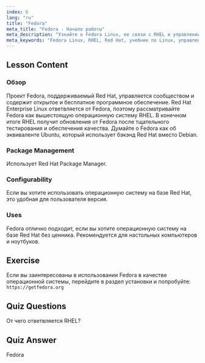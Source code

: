 ```yaml
---
index: 6
lang: "ru"
title: "Fedora"
meta_title: "Fedora - Начало работы"
meta_description: "Узнайте о Fedora Linux, ее связи с RHEL и управлении пакетами. Узнайте, почему Fedora — отличная бесплатная ОС на базе Red Hat для начинающих и настольных компьютеров."
meta_keywords: "Fedora Linux, RHEL, Red Hat, учебник по Linux, управление пакетами, Linux для начинающих, руководство по Linux, бесплатная ОС"
---
```


## Lesson Content

### Обзор

Проект Fedora, поддерживаемый Red Hat, управляется сообществом и содержит открытое и бесплатное программное обеспечение. Red Hat Enterprise Linux ответвляется от Fedora, поэтому рассматривайте Fedora как вышестоящую операционную систему RHEL. В конечном итоге RHEL получит обновления от Fedora после тщательного тестирования и обеспечения качества. Думайте о Fedora как об эквиваленте Ubuntu, который использует бэкэнд Red Hat вместо Debian.

### Package Management

Использует Red Hat Package Manager.

### Configurability

Если вы хотите использовать операционную систему на базе Red Hat, это удобная для пользователя версия.

### Uses

Fedora отлично подходит, если вы хотите операционную систему на базе Red Hat без ценника. Рекомендуется для настольных компьютеров и ноутбуков.

## Exercise

Если вы заинтересованы в использовании Fedora в качестве операционной системы, перейдите в раздел установки и попробуйте: `https://getfedora.org`

## Quiz Questions

От чего ответвляется RHEL?

## Quiz Answer

Fedora
